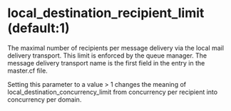 # local_destination_recipient_limit (default:1) 

 The maximal number of recipients per message delivery via the
local mail delivery transport. This limit is enforced by the queue
manager. The message delivery transport name is the first field in
the entry in the master.cf file. 

 Setting this parameter to a value &gt; 1 changes the meaning of
local_destination_concurrency_limit from concurrency per recipient
into concurrency per domain.  


